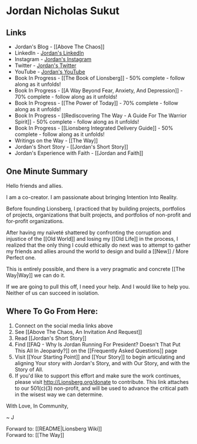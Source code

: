 # Jordan Nicholas Sukut

## Links
- Jordan's Blog - [[Above The Chaos]]    
- LinkedIn - [Jordan's LinkedIn](https://www.linkedin.com/in/jordannicholassukut)    
- Instagram - [Jordan's Instagram](https://www.instagram.com/jnicholasone)    
- Twitter - [Jordan's Twitter](https://www.twitter.com/jnicholasone)     
- YouTube - [Jordan's YouTube](https://youtube.com/channel/UC11z9ZvB0VJATYGN7Zs104w)    
- Book In Progress - [[The Book of Lionsberg]] - 50% complete - follow along as it unfolds!  
- Book In Progress - [[A Way Beyond Fear, Anxiety, And Depression]] - 70% complete - follow along as it unfolds! 
- Book In Progress - [[The Power of Today]]  - 70% complete - follow along as it unfolds! 
- Book In Progress - [[Rediscovering The Way - A Guide For The Warrior Spirit]] - 50% complete - follow along as it unfolds!  
- Book In Progress - [[Lionsberg Integrated Delivery Guide]] - 50% complete - follow along as it unfolds!  
- Writings on the Way - [[The Way]]  
- Jordan's Short Story - [[Jordan's Short Story]]  
- Jordan's Experience with Faith - [[Jordan and Faith]]  

## One Minute Summary 

Hello friends and allies. 

I am a co-creator. I am passionate about bringing Intention Into Reality. 

Before founding Lionsberg, I practiced that by building projects, portfolios of projects, organizations that built projects, and portfolios of non-profit and for-profit organizations. 

After having my naïveté shattered by confronting the corruption and injustice of the [[Old World]] and losing my [[Old Life]] in the process, I realized that the only thing I could ethically do next was to attempt to gather my friends and allies around the world to design and build a [[New]] / More Perfect one. 

This is entirely possible, and there is a very pragmatic and concrete [[The Way|Way]] we can do it. 

If we are going to pull this off, I need your help. And I would like to help you. Neither of us can succeed in isolation. 

## Where To Go From Here: 
1. Connect on the social media links above  
2. See [[Above The Chaos, An Invitation And Request]]  
3. Read [[Jordan's Short Story]]   
4. Find [[FAQ - Why Is Jordan Running For President? Doesn't That Put This All In Jeopardy?]] on the [[Frequently Asked Questions]] page   
5. Visit [[Your Starting Point]] and [[Your Story]] to begin articulating and aligning Your story with Jordan's Story, and with Our Story, and with the Story of All.   
6. If you'd like to support this effort and make sure the work continues, please visit http://Lionsberg.org/donate to contribute. This link attaches to our 501(c)(3) non-profit, and will be used to advance the critical path in the wisest way we can determine.  

With Love, In Community, 

~ J 

Forward to: [[README|Lionsberg Wiki]]  
Forward to: [[The Way]]  